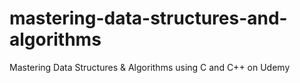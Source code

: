 # mastering-data-structures-and-algorithms
Mastering Data Structures &amp; Algorithms using C and C++ on Udemy
